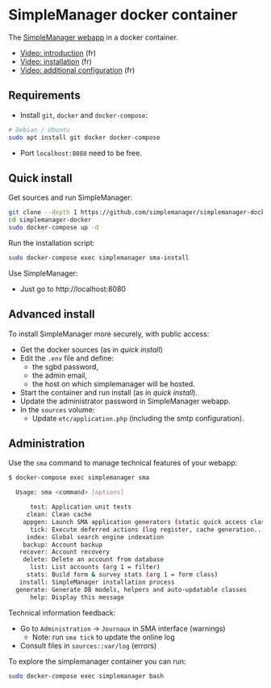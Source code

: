 # SimpleManager docker container

The [SimpleManager webapp](https://sma.openstates.com) in a docker container.

- [Video: introduction](https://www.youtube.com/watch?v=Mnawp73GuL8) (fr)
- [Video: installation](https://www.youtube.com/watch?v=koRJPe6UVq0) (fr)
- [Video: additional configuration](https://www.youtube.com/watch?v=3FiXlhZEx8s) (fr)

## Requirements

* Install `git`, `docker` and `docker-compose`:

```bash
# Debian / Ubuntu
sudo apt install git docker docker-compose
```

* Port `localhost:8080` need to be free.

## Quick install

Get sources and run SimpleManager:

```bash
git clone --depth 1 https://github.com/simplemanager/simplemanager-docker
cd simplemanager-docker
sudo docker-compose up -d
```

Run the installation script:

```bash
sudo docker-compose exec simplemanager sma-install
```

Use SimpleManager:

- Just go to http://localhost:8080

## Advanced install

To install SimpleManager more securely, with public access:

* Get the docker sources (as in _quick install_)
* Edit the `.env` file and define:
	- the sgbd password,
	- the admin email,
	- the host on which simplemanager will be hosted.
* Start the container and run install (as in _quick install_).
* Update the administrator password in SimpleManager webapp.
* In the `sources` volume:
	- Update `etc/application.php` (including the smtp configuration).

## Administration

Use the `sma` command to manage technical features of your webapp:

```bash
$ docker-compose exec simplemanager sma

  Usage: sma <command> [options]

      test: Application unit tests
     clean: Clean cache
    appgen: Launch SMA application generators (static quick access classes)
      tick: Execute deferred actions (log register, cache generation...)
     index: Global search engine indexation
    backup: Account backup
   recover: Account recovery
    delete: Delete an account from database
      list: List accounts (arg 1 = filter)
     stats: Build form & survey stats (arg 1 = form class)
   install: SimpleManager installation process
  generate: Generate DB models, helpers and auto-updatable classes
      help: Display this message
```

Technical information feedback:

* Go to `Administration` -> `Journaux` in SMA interface (warnings)
	- Note: run `sma tick` to update the online log
* Consult files in `sources::var/log` (errors)

To explore the simplemanager container you can run:

```bash
sudo docker-compose exec simplemanager bash
```

